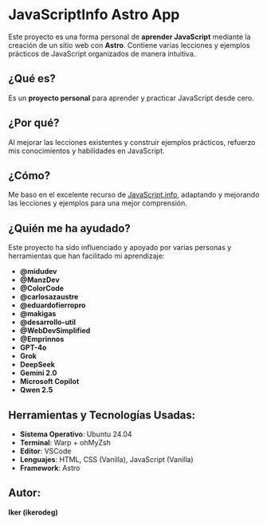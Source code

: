 # JavaScriptInfo Astro App

Este proyecto es una forma personal de **aprender JavaScript** mediante la creación de un sitio web con **Astro**. Contiene varias lecciones y ejemplos prácticos de JavaScript organizados de manera intuitiva.

## ¿Qué es?
Es un **proyecto personal** para aprender y practicar JavaScript desde cero.

## ¿Por qué?
Al mejorar las lecciones existentes y construir ejemplos prácticos, refuerzo mis conocimientos y habilidades en JavaScript.

## ¿Cómo?
Me baso en el excelente recurso de [JavaScript.info](https://es.javascript.info/), adaptando y mejorando las lecciones y ejemplos para una mejor comprensión.

## ¿Quién me ha ayudado?
Este proyecto ha sido influenciado y apoyado por varias personas y herramientas que han facilitado mi aprendizaje:
- **@midudev**
- **@ManzDev**
- **@ColorCode**
- **@carlosazaustre**
- **@eduardofierropro**
- **@makigas**
- **@desarrollo-util**
- **@WebDevSimplified**
- **@Emprinnos**
- **GPT-4o**
- **Grok**
- **DeepSeek**
- **Gemini 2.0**
- **Microsoft Copilot**
- **Qwen 2.5**

## Herramientas y Tecnologías Usadas:
- **Sistema Operativo**: Ubuntu 24.04
- **Terminal**: Warp + ohMyZsh
- **Editor**: VSCode
- **Lenguajes**: HTML, CSS (Vanilla), JavaScript (Vanilla)
- **Framework**: Astro

## Autor:
**Iker (ikerodeg)**
